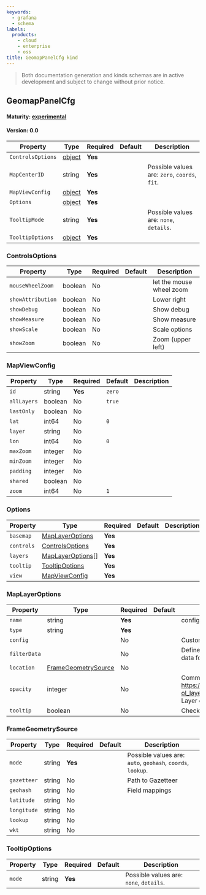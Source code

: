 ```yaml
---
keywords:
  - grafana
  - schema
labels:
  products:
    - cloud
    - enterprise
    - oss
title: GeomapPanelCfg kind
---
```


> Both documentation generation and kinds schemas are in active development and subject to change without prior notice.

## GeomapPanelCfg

#### Maturity: [experimental](../../../maturity/#experimental)

#### Version: 0.0

| Property          | Type                       | Required | Default | Description                                   |
| ----------------- | -------------------------- | -------- | ------- | --------------------------------------------- |
| `ControlsOptions` | [object](#controlsoptions) | **Yes**  |         |                                               |
| `MapCenterID`     | string                     | **Yes**  |         | Possible values are: `zero`, `coords`, `fit`. |
| `MapViewConfig`   | [object](#mapviewconfig)   | **Yes**  |         |                                               |
| `Options`         | [object](#options)         | **Yes**  |         |                                               |
| `TooltipMode`     | string                     | **Yes**  |         | Possible values are: `none`, `details`.       |
| `TooltipOptions`  | [object](#tooltipoptions)  | **Yes**  |         |                                               |

### ControlsOptions

| Property          | Type    | Required | Default | Description              |
| ----------------- | ------- | -------- | ------- | ------------------------ |
| `mouseWheelZoom`  | boolean | No       |         | let the mouse wheel zoom |
| `showAttribution` | boolean | No       |         | Lower right              |
| `showDebug`       | boolean | No       |         | Show debug               |
| `showMeasure`     | boolean | No       |         | Show measure             |
| `showScale`       | boolean | No       |         | Scale options            |
| `showZoom`        | boolean | No       |         | Zoom (upper left)        |

### MapViewConfig

| Property    | Type    | Required | Default | Description |
| ----------- | ------- | -------- | ------- | ----------- |
| `id`        | string  | **Yes**  | `zero`  |             |
| `allLayers` | boolean | No       | `true`  |             |
| `lastOnly`  | boolean | No       |         |             |
| `lat`       | int64   | No       | `0`     |             |
| `layer`     | string  | No       |         |             |
| `lon`       | int64   | No       | `0`     |             |
| `maxZoom`   | integer | No       |         |             |
| `minZoom`   | integer | No       |         |             |
| `padding`   | integer | No       |         |             |
| `shared`    | boolean | No       |         |             |
| `zoom`      | int64   | No       | `1`     |             |

### Options

| Property   | Type                                  | Required | Default | Description |
| ---------- | ------------------------------------- | -------- | ------- | ----------- |
| `basemap`  | [MapLayerOptions](#maplayeroptions)   | **Yes**  |         |             |
| `controls` | [ControlsOptions](#controlsoptions)   | **Yes**  |         |             |
| `layers`   | [MapLayerOptions](#maplayeroptions)[] | **Yes**  |         |             |
| `tooltip`  | [TooltipOptions](#tooltipoptions)     | **Yes**  |         |             |
| `view`     | [MapViewConfig](#mapviewconfig)       | **Yes**  |         |             |

### MapLayerOptions

| Property     | Type                                        | Required | Default | Description                                                                                                                |
| ------------ | ------------------------------------------- | -------- | ------- | -------------------------------------------------------------------------------------------------------------------------- |
| `name`       | string                                      | **Yes**  |         | configured unique display name                                                                                             |
| `type`       | string                                      | **Yes**  |         |                                                                                                                            |
| `config`     |                                             | No       |         | Custom options depending on the type                                                                                       |
| `filterData` |                                             | No       |         | Defines a frame MatcherConfig that may filter data for the given layer                                                     |
| `location`   | [FrameGeometrySource](#framegeometrysource) | No       |         |                                                                                                                            |
| `opacity`    | integer                                     | No       |         | Common properties:<br/>https://openlayers.org/en/latest/apidoc/module-ol_layer_Base-BaseLayer.html<br/>Layer opacity (0-1) |
| `tooltip`    | boolean                                     | No       |         | Check tooltip (defaults to true)                                                                                           |

### FrameGeometrySource

| Property    | Type   | Required | Default | Description                                                 |
| ----------- | ------ | -------- | ------- | ----------------------------------------------------------- |
| `mode`      | string | **Yes**  |         | Possible values are: `auto`, `geohash`, `coords`, `lookup`. |
| `gazetteer` | string | No       |         | Path to Gazetteer                                           |
| `geohash`   | string | No       |         | Field mappings                                              |
| `latitude`  | string | No       |         |                                                             |
| `longitude` | string | No       |         |                                                             |
| `lookup`    | string | No       |         |                                                             |
| `wkt`       | string | No       |         |                                                             |

### TooltipOptions

| Property | Type   | Required | Default | Description                             |
| -------- | ------ | -------- | ------- | --------------------------------------- |
| `mode`   | string | **Yes**  |         | Possible values are: `none`, `details`. |
